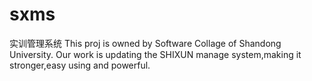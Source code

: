 sxms
====

实训管理系统
This proj is owned by Software Collage of Shandong University.
Our work is updating the SHIXUN manage system,making it stronger,easy using and powerful.
